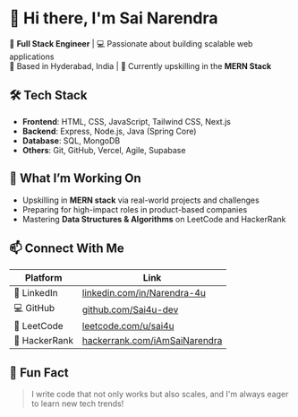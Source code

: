 # 👋 Hi there, I'm Sai Narendra

🚀 **Full Stack Engineer**  | 💻 Passionate about building scalable web applications  
📍 Based in Hyderabad, India | 🧠 Currently upskilling in the **MERN Stack**


## 🛠️ Tech Stack
- **Frontend**: HTML, CSS, JavaScript, Tailwind CSS, Next.js
- **Backend**: Express, Node.js, Java (Spring Core)
- **Database**: SQL, MongoDB
- **Others**: Git, GitHub, Vercel, Agile, Supabase


## 🎯 What I’m Working On
- Upskilling in **MERN stack** via real-world projects and challenges  
- Preparing for high-impact roles in product-based companies  
- Mastering **Data Structures & Algorithms** on LeetCode and HackerRank  

## 📫 Connect With Me

| Platform       | Link                                                                                                  |
|----------------|-------------------------------------------------------------------------------------------------------|
| 🔗 LinkedIn    |     [linkedin.com/in/Narendra-4u](https://linkedin.com/in/narendra-4u)                                |
| 💻 GitHub      |     [github.com/Sai4u-dev](https://github.com/sai4u-dev)                                              |
| 🧠 LeetCode    |     [leetcode.com/u/sai4u](https://leetcode.com/u/sai4u)                                              |
| 🎯 HackerRank  |     [hackerrank.com/iAmSaiNarendra](https://www.hackerrank.com/iAmSaiNarendra)                        |


## 📌 Fun Fact
> I write code that not only works but also scales, and I'm always eager to learn new tech trends!



